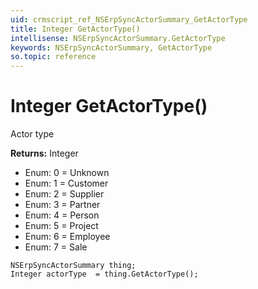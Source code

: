 ```yaml
---
uid: crmscript_ref_NSErpSyncActorSummary_GetActorType
title: Integer GetActorType()
intellisense: NSErpSyncActorSummary.GetActorType
keywords: NSErpSyncActorSummary, GetActorType
so.topic: reference
---
```


# Integer GetActorType()

Actor type

**Returns:** Integer

* Enum: 0 = Unknown
* Enum: 1 = Customer
* Enum: 2 = Supplier
* Enum: 3 = Partner
* Enum: 4 = Person
* Enum: 5 = Project
* Enum: 6 = Employee
* Enum: 7 = Sale

```crmscript
NSErpSyncActorSummary thing;
Integer actorType  = thing.GetActorType();
```

